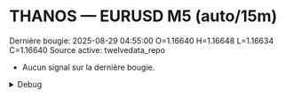 # THANOS — EURUSD M5 (auto/15m)
Dernière bougie: 2025-08-29 04:55:00  O=1.16640  H=1.16648  L=1.16634  C=1.16640
Source active: twelvedata_repo

- Aucun signal sur la dernière bougie.

<details><summary>Debug</summary>

- TD_API_KEY manquant.

</details>